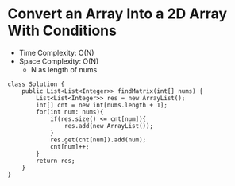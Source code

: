 # Convert an Array Into a 2D Array With Conditions

- Time Complexity: O(N)
- Space Complexity: O(N)
  - N as length of nums

```
class Solution {
    public List<List<Integer>> findMatrix(int[] nums) {
        List<List<Integer>> res = new ArrayList();
        int[] cnt = new int[nums.length + 1];
        for(int num: nums){
            if(res.size() <= cnt[num]){
                res.add(new ArrayList());
            }
            res.get(cnt[num]).add(num);
            cnt[num]++;
        }
        return res;
    }
}
```
